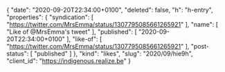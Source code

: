 {
  "date": "2020-09-20T22:34:00+0100",
  "deleted": false,
  "h": "h-entry",
  "properties": {
    "syndication": [
      "https://twitter.com/MrsEmma/status/1307795085661265921"
    ],
    "name": [
      "Like of @MrsEmma's tweet"
    ],
    "published": [
      "2020-09-20T22:34:00+0100"
    ],
    "like-of": [
      "https://twitter.com/MrsEmma/status/1307795085661265921"
    ],
    "post-status": [
      "published"
    ]
  },
  "kind": "likes",
  "slug": "2020/09/hie9h",
  "client_id": "https://indigenous.realize.be"
}
